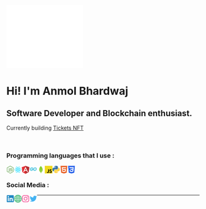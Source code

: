 <img width="200px" src="https://github.com/anmolbhardwaj17/for-readme/blob/main/sd.gif">

# Hi! I'm Anmol Bhardwaj



## Software Developer and Blockchain enthusiast.

<span>Currently building</span>
<a href='https://tickets-nft.web.app/'>Tickets NFT</a>

<br/>

### Programming languages that I use :

<img align="left" alt="nodejs" width="20px" src="https://github.com/anmolbhardwaj17/for-readme/blob/main/nodejs.svg" />
<img align="left" alt="nodejs" width="20px" src="https://github.com/anmolbhardwaj17/for-readme/blob/main/reactjs.svg" />
<img align="left" alt="nodejs" width="20px" src="https://github.com/anmolbhardwaj17/for-readme/blob/main/angular.svg" />
<img align="left" alt="nodejs" width="20px" src="https://github.com/anmolbhardwaj17/for-readme/blob/main/golang.svg" />
<img align="left" alt="nodejs" width="20px" src="https://github.com/anmolbhardwaj17/for-readme/blob/main/mongodb.svg" />
<img align="left" alt="js" width="20px" src="https://github.com/anmolbhardwaj17/for-readme/blob/main/js.svg" />
<img align="left" alt="python" width="20px" src="https://github.com/anmolbhardwaj17/for-readme/blob/main/python.svg" />
<img align="left" alt="html" width="20px" src="https://github.com/anmolbhardwaj17/for-readme/blob/main/html.svg" />
<img align="left" alt="css" width="20px" src="https://github.com/anmolbhardwaj17/for-readme/blob/main/css.svg" />


<br />

### Social Media :

[<img align="left" alt="Anmol | LinkedIn" width="20px" src="https://github.com/anmolbhardwaj17/for-readme/blob/main/linkedin.svg" />][linkedin]
[<img align="left" alt="Website" width="20px" src="https://github.com/anmolbhardwaj17/for-readme/blob/main/globe.svg" />][website]
[<img align="left" alt="Anmol | Insta" width="20px" src="https://github.com/anmolbhardwaj17/for-readme/blob/main/instagram.svg" />][instagram]
[<img align="left" alt="Anmol | Twitter" width="20px" src="https://github.com/anmolbhardwaj17/for-readme/blob/main/twitter.svg" />][twitter]







---
[website]: https://portfolio-anmol-c7e12.web.app/
[twitter]: https://twitter.com/anmolbhardwajj
[instagram]: https://www.instagram.com/bankrupt.designs/
[linkedin]: https://www.linkedin.com/in/anmolbhardwaj/







